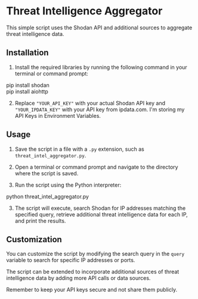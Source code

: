 # Threat Intelligence Aggregator

This simple script uses the Shodan API and additional sources to aggregate threat intelligence data.

## Installation

1. Install the required libraries by running the following command in your terminal or command prompt:

pip install shodan                                                                                                                                                         
pip install aiohttp

2. Replace `"YOUR_API_KEY"` with your actual Shodan API key and `"YOUR_IPDATA_KEY"` with your API key from ipdata.com. I'm storing my API Keys in Environment Variables. 

## Usage

1. Save the script in a file with a `.py` extension, such as `threat_intel_aggregator.py`.

2. Open a terminal or command prompt and navigate to the directory where the script is saved.

3. Run the script using the Python interpreter:

python threat_intel_aggregator.py


3. The script will execute, search Shodan for IP addresses matching the specified query, retrieve additional threat intelligence data for each IP, and print the results.

## Customization

You can customize the script by modifying the search query in the `query` variable to search for specific IP addresses or ports.

The script can be extended to incorporate additional sources of threat intelligence data by adding more API calls or data sources.

Remember to keep your API keys secure and not share them publicly.
